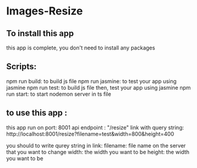 # Images-Resize

## To install this app 
  this app is complete, you don't need to install any packages
## Scripts:
  npm run build: to build js file
  npm run jasmine: to test your app using jasmine
  npm run test: to build js file then, test your app using jasmine
  npm run start: to start nodemon server in ts file
## to use this app :
  this app run on port: 8001
  api endpoint : "/resize" 
  link with query string:
    http://localhost:8001/resize?filename=test&width=800&height=400
  
  you should to write qurey string in link:
    filename: file name on the server that you want to change
    width: the width you want to be
    height: the width you want to be
    
  
